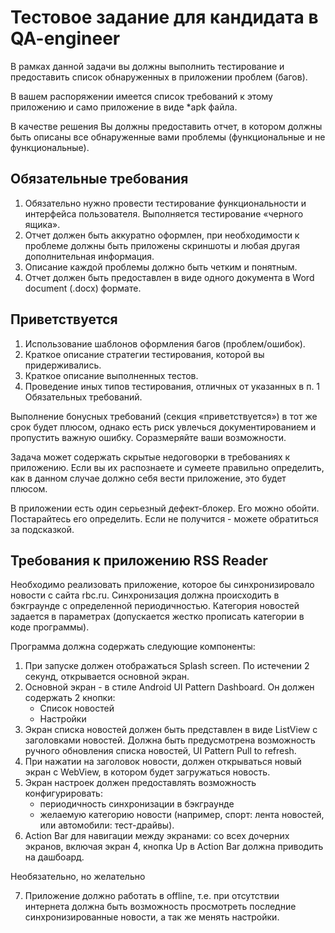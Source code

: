 # Тестовое задание для кандидата в QA-engineer

В рамках данной задачи вы должны выполнить тестирование и предоставить список обнаруженных в приложении проблем (багов).

В вашем распоряжении имеется список требований к этому приложению и само приложение в виде *apk файла.

В качестве решения Вы должны предоставить отчет, в котором должны быть описаны все обнаруженные вами проблемы (функциональные и не функциональные).

## Обязательные требования

1. Обязательно нужно провести тестирование функциональности и интерфейса пользователя. Выполняется тестирование «черного ящика». 
2. Отчет должен быть аккуратно оформлен, при необходимости к проблеме должны быть приложены скриншоты и любая другая дополнительная информация.
3. Описание каждой проблемы должно быть четким и понятным.
4. Отчет должен быть предоставлен в виде одного документа в Word document (.docx) формате.

## Приветствуется

1. Использование шаблонов оформления багов (проблем/ошибок).
2. Краткое описание стратегии тестирования, которой вы придерживались.
3. Краткое описание выполненных тестов.
4. Проведение иных типов тестирования, отличных от указанных в п. 1 Обязательных требований.


Выполнение бонусных требований (секция «приветствуется») в тот же срок будет
плюсом, однако есть риск увлечься документированием и пропустить важную
ошибку. Соразмеряйте ваши возможности.

Задача может содержать скрытые недоговорки в требованиях к приложению. Если
вы их распознаете и сумеете правильно определить, как в данном случае должно
себя вести приложение, это будет плюсом. 

В приложении есть один серьезный дефект-блокер. Его можно обойти. Постарайтесь его определить. Если не получится - можете обратиться за подсказкой.

## Требования к приложению RSS Reader

Необходимо реализовать приложение, которое бы синхронизировало новости с
сайта rbc.ru. Синхронизация должна происходить в бэкграунде с определенной
периодичностью. Категория новостей задается в параметрах (допускается жестко
прописать категории в коде программы).

Программа должна содержать следующие компоненты:

1. При запуске должен отображаться Splash screen. По истечении 2 секунд, открывается основной экран.
2. Основной экран - в стиле Android UI Pattern Dashboard. Он должен содержать 2 кнопки:
    * Список новостей
    * Настройки
3. Экран списка новостей должен быть представлен в виде ListView с заголовками
новостей. Должна быть предусмотрена возможность ручного обновления списка новостей, UI Pattern Pull to refresh.
4. При нажатии на заголовок новости, должен открываться новый экран с WebView, в котором будет загружаться новость.
5. Экран настроек должен предоставлять возможность конфигурировать:
    * периодичность синхронизации в бэкграунде
    * желаемую категорию новости (например, спорт: лента новостей, или автомобили: тест-драйвы).
6. Action Bar для навигации между экранами: со всех дочерних экранов, включая экран 4, кнопка Up в Action Bar должна приводить на дашбоард.

Необязательно, но желательно
 
7. Приложение должно работать в offline, т.е. при отсутствии интернета должна быть возможность просмотреть последние синхронизированные новости, а так же менять настройки.
